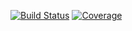 [![Build Status](https://travis-ci.com/AStupidBear/GCMAES.jl.svg?branch=master)](https://travis-ci.com/AStupidBear/GCMAES.jl)
[![Coverage](https://codecov.io/gh/AStupidBear/GCMAES.jl/branch/master/graph/badge.svg)](https://codecov.io/gh/AStupidBear/GCMAES.jl)